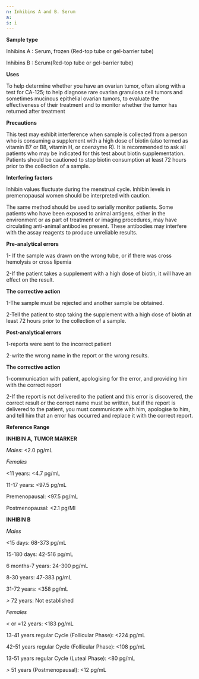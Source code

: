 ```yaml
---
n: Inhibins A and B. Serum
a: 
s: i
---
```



__Sample type__

 Inhibins A : Serum, frozen (Red-top tube or gel-barrier tube)

Inhibins B : Serum(Red-top tube or gel-barrier tube)

__Uses__

To help determine whether you have an ovarian tumor, often along with a test for CA-125; to help diagnose rare ovarian granulosa cell tumors and sometimes mucinous epithelial ovarian tumors, to evaluate the effectiveness of their treatment and to monitor whether the tumor has returned after treatment

__Precautions__

This test may exhibit interference when sample is collected from a person who is consuming a supplement with a high dose of biotin (also termed as vitamin B7 or B8, vitamin H, or coenzyme R). It is recommended to ask all patients who may be indicated for this test about biotin supplementation. Patients should be cautioned to stop biotin consumption at least 72 hours prior to the collection of a sample.

__Interfering factors__

Inhibin values fluctuate during the menstrual cycle. Inhibin levels in premenopausal women should be interpreted with caution.  

The same method should be used to serially monitor patients. Some patients who have been exposed to animal antigens, either in the environment or as part of treatment or imaging procedures, may have circulating anti-animal antibodies present. These antibodies may interfere with the assay reagents to produce unreliable results.

__Pre-analytical errors__

1- If the sample was drawn on the wrong tube, or if there was cross hemolysis or cross lipemia

2-If the patient takes a supplement with a high dose of biotin, it will have an effect on the result.

__The corrective action__

1-The sample must be rejected and another sample be obtained.

2-Tell the patient to stop taking the supplement with a high dose of biotin at least 72 hours prior to the collection of a sample.

__Post-analytical errors__ 

 1-reports were sent to the incorrect patient

2-write the wrong name in the report or the wrong results.

__The corrective action__

1-communication with patient, apologising for the error, and providing him with the correct report

2-If the report is not delivered to the patient and this error is discovered, the correct result or the correct name must be written, but if the report is delivered to the patient, you must communicate with him, apologise to him, and tell him that an error has occurred and replace it with the correct report.

__Reference Range__

__INHIBIN A, TUMOR MARKER__

_Males_: <2.0 pg/mL

_Females_

<11 years: <4.7 pg/mL

11-17 years: <97.5 pg/mL

Premenopausal: <97.5 pg/mL

Postmenopausal: <2.1 pg/Ml
 
__INHIBIN B__

_Males_

<15 days: 68-373 pg/mL

15-180 days: 42-516 pg/mL

6 months-7 years: 24-300 pg/mL

8-30 years: 47-383 pg/mL

31-72 years: <358 pg/mL

_>_ 72 years: Not established

_Females_

< or =12 years: <183 pg/mL

13-41 years regular Cycle (Follicular Phase): <224 pg/mL

42-51 years regular Cycle (Follicular Phase): <108 pg/mL

13-51 years regular Cycle (Luteal Phase): <80 pg/mL

_>_ 51 years (Postmenopausal): <12 pg/mL